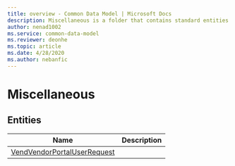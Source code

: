 ```yaml
---
title: overview - Common Data Model | Microsoft Docs
description: Miscellaneous is a folder that contains standard entities related to the Common Data Model.
author: nenad1002
ms.service: common-data-model
ms.reviewer: deonhe
ms.topic: article
ms.date: 4/28/2020
ms.author: nebanfic
---
```


# Miscellaneous


## Entities

|Name|Description|
|---|---|
|[VendVendorPortalUserRequest](VendVendorPortalUserRequest.md)||
